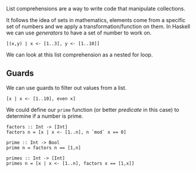 List comprehensions are a way to write code that manipulate collections.

It follows the idea of sets in mathematics, elements come from a specific set of numbers and we apply a transformation/function on them.
In Haskell we can use *generators* to have a set of number to work on.

```
[(x,y) | x <- [1..3], y <- [1..10]]
```

We can look at this list comprehension as a nested for loop.

## Guards

We can use guards to filter out values from a list.

```
[x | x <- [1..10], even x]
```

We could define our `prime` function (or better *predicate* in this case) to determine if a number is prime.

```
factors :: Int -> [Int]
factors n = [x | x <- [1..n], n `mod` x == 0]

prime :: Int -> Bool
prime n = factors n == [1,n]

primes :: Int -> [Int]
primes n = [x | x <- [1..n], factors x == [1,x]]
```


